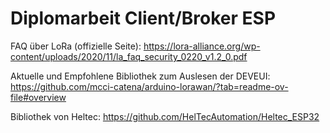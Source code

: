 # Diplomarbeit Client/Broker ESP

FAQ über LoRa (offizielle Seite): https://lora-alliance.org/wp-content/uploads/2020/11/la_faq_security_0220_v1.2_0.pdf

Aktuelle und Empfohlene Bibliothek zum Auslesen der DEVEUI: https://github.com/mcci-catena/arduino-lorawan/?tab=readme-ov-file#overview

Bibliothek von Heltec: https://github.com/HelTecAutomation/Heltec_ESP32
